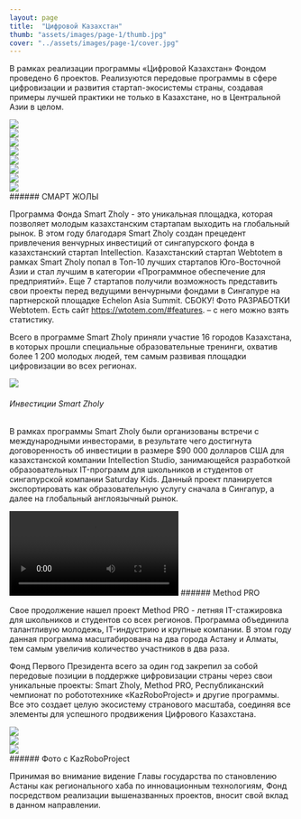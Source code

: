 ```yaml
---
layout: page
title:  "Цифровой Казахстан"
thumb: "assets/images/page-1/thumb.jpg"
cover: "../assets/images/page-1/cover.jpg"
---
```


В рамках реализации программы «Цифровой Казахстан» Фондом проведено 6 проектов. Реализуются передовые программы в сфере цифровизации и развития стартап-экосистемы страны, создавая примеры лучшей практики не только в Казахстане, но в Центральной Азии в целом.

<div class="carousel" markdown="1">
<div><img src="../assets/images/page-1/smart-zholy-1.jpg" /></div>
<div><img src="../assets/images/page-1/smart-zholy-2.jpg" /></div>
<div><img src="../assets/images/page-1/smart-zholy-3.jpg" /></div>
<div><img src="../assets/images/page-1/smart-zholy-4.jpg" /></div>
<div><img src="../assets/images/page-1/smart-zholy-5.jpg" /></div>
<div><img src="../assets/images/page-1/smart-zholy-6.jpg" /></div>
<div><img src="../assets/images/page-1/smart-zholy-7.jpg" /></div>
<div><img src="../assets/images/page-1/smart-zholy-8.jpg" /></div>
</div>
###### СМАРТ ЖОЛЫ

Программа Фонда Smart Zholy - это уникальная площадка, которая позволяет молодым казахстанским стартапам выходить на глобальный рынок. В этом году благодаря Smart Zholy создан прецедент привлечения венчурных инвестиций от сингапурского фонда в казахстанский стартап Intellection. Казахстанский стартап Webtotem в рамках Smart Zholy попал в Топ-10 лучших стартапов Юго-Восточной Азии и стал лучшим в категории «Программное обеспечение для предприятий». Еще 7 стартапов получили возможность представить свои проекты перед ведущими венчурными фондами в Сингапуре на партнерской площадке Echelon Asia Summit.
СБОКУ! Фото РАЗРАБОТКИ Webtotem. Есть сайт https://wtotem.com/#features. – с него можно взять статистику.  

Всего в программе Smart Zholy приняли участие 16 городов Казахстана, в которых прошли специальные образовательные тренинги, охватив более 1 200 молодых людей, тем самым развивая площадки цифровизации во всех регионах.

![](../assets/images/page-1/investments-infographic.png)
###### Инвестиции Smart Zholy

В рамках программы Smart Zholy были организованы встречи с международными инвесторами, в результате чего достигнута договоренность об инвестиции в размере $90 000 долларов США для казахстанской компании Intellection Studio, занимающейся разработкой образовательных IT-программ для школьников и студентов от сингапурской компании Saturday Kids. Данный проект планируется экспортировать как образовательную услугу сначала в Сингапур, а далее на глобальный англоязычный рынок.

<video controls>
<source src="../assets/videos/Method.mp4" type="video/mp4" />
</video>
###### Method PRO

Свое продолжение нашел проект Method PRO - летняя IT-стажировка для школьников и студентов со всех регионов. Программа объединила талантливую молодежь, IT-индустрию и крупные компании. В этом году данная программа масштабирована на два города Астану и Алматы, тем самым увеличив количество участников в два раза.   

Фонд Первого Президента всего за один год закрепил за собой передовые позиции в поддержке цифровизации страны через свои уникальные проекты: Smart Zholy, Method PRO, Республиканский чемпионат по робототехнике «KazRoboProject» и другие программы. Все это создает целую экосистему странового масштаба, соединяя все элементы для успешного продвижения Цифрового Казахстана.

<div class="carousel" markdown="1">
<div><img src="../assets/images/page-1/1-robo-1.jpg" /></div>
<div><img src="../assets/images/page-1/1-robo-2.jpg" /></div>
<div><img src="../assets/images/page-1/1-robo-3.jpg" /></div>
</div>
###### Фото с KazRoboProject


Принимая во внимание видение Главы государства по становлению Астаны как регионального хаба по инновационным технологиям, Фонд посредством реализации вышеназванных проектов, вносит свой вклад в данном направлении.
